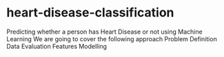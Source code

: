 # heart-disease-classification
Predicting whether a person has Heart Disease or not using Machine Learning
We are going to cover the following approach
Problem Definition
Data
Evaluation
Features
Modelling
